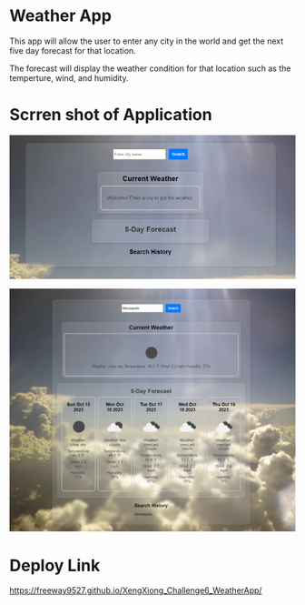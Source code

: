 # Weather App

This app will allow the user to enter any city in the world and get the next five day forecast for that location.

The forecast will display the weather condition for that location such as the temperture, wind, and humidity.

# Scrren shot of Application

![Alt text](Assets/image/landing.png)

![Alt text](Assets/image/weatherApp.png)

# Deploy Link

https://freeway9527.github.io/XengXiong_Challenge6_WeatherApp/
